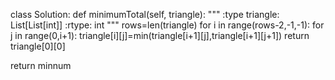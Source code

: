 class Solution:
def minimumTotal(self, triangle):
"""
:type triangle: List[List[int]]
:rtype: int
"""
rows=len(triangle)
for i in range(rows-2,-1,-1):
for j in range(0,i+1):
triangle[i][j]=min(triangle[i+1][j],triangle[i+1][j+1])
return triangle[0][0]

return minnum
